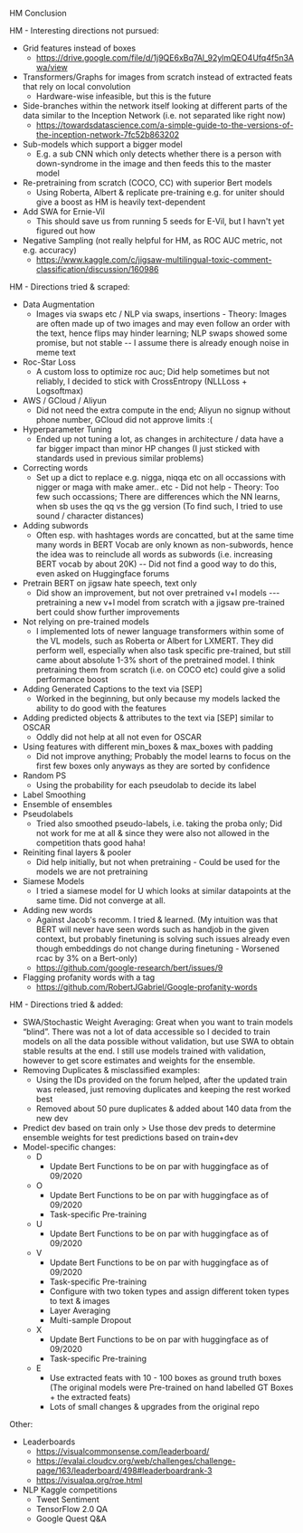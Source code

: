HM Conclusion

HM - Interesting directions not pursued:
- Grid features instead of boxes
	- https://drive.google.com/file/d/1j9QE6xBq7Al_92ylmQEO4Ufq4f5n3Awa/view
- Transformers/Graphs for images from scratch instead of extracted feats that rely on local convolution
	- Hardware-wise infeasible, but this is the future
- Side-branches within the network itself looking at different parts of the data similar to the Inception Network (i.e. not separated like right now)
	- https://towardsdatascience.com/a-simple-guide-to-the-versions-of-the-inception-network-7fc52b863202
- Sub-models which support a bigger model
	- E.g. a sub CNN which only detects whether there is a person with down-syndrome in the image and then feeds this to the master model
- Re-pretraining from scratch (COCO, CC) with superior Bert models
	- Using Roberta, Albert & replicate pre-training e.g. for uniter should give a boost as HM is heavily text-dependent
- Add SWA for Ernie-Vil
	- This should save us from running 5 seeds for E-Vil, but I havn't yet figured out how
- Negative Sampling (not really helpful for HM, as ROC AUC metric, not e.g. accuracy)
	- https://www.kaggle.com/c/jigsaw-multilingual-toxic-comment-classification/discussion/160986
	  

HM - Directions tried & scraped:
- Data Augmentation
	- Images via swaps etc / NLP via swaps, insertions - Theory: Images are often made up of two images and may even follow an order with the text, hence flips may hinder learning; NLP swaps showed some promise, but not stable -- I assume there is already enough noise in meme text
- Roc-Star Loss
	- A custom loss to optimize roc auc; Did help sometimes but not reliably, I decided to stick with CrossEntropy (NLLLoss + Logsoftmax)
- AWS / GCloud / Aliyun
	- Did not need the extra compute in the end; Aliyun no signup without phone number, GCloud did not approve limits :(
- Hyperparameter Tuning
	- Ended up not tuning a lot, as changes in architecture / data have a far bigger impact than minor HP changes (I just sticked with standards used in previous similar problems)
- Correcting words
	- Set up a dict to replace e.g. nigga, niqqa etc on all occassions with nigger or maga with make amer.. etc - Did not help - Theory: Too few such occassions; There are differences which the NN learns, when sb uses the qq vs the gg version (To find such, I tried to use sound / character distances)
- Adding subwords
	- Often esp. with hashtages words are concatted, but at the same time many words in BERT Vocab are only known as non-subwords, hence the idea was to reinclude all words as subwords (i.e. increasing BERT vocab by about 20K) -- Did not find a good way to do this, even asked on Huggingface forums
- Pretrain BERT on jigsaw hate speech, text only
	- Did show an improvement, but not over pretrained v+l models --- pretraining a new v+l model from scratch with a jigsaw pre-trained bert could show further improvements
- Not relying on pre-trained models
	- I implemented lots of newer language transformers within some of the VL models, such as Roberta or Albert for LXMERT. They did perform well, especially when also task specific pre-trained, but still came about absolute 1-3% short of the pretrained model. I think pretraining them from scratch (i.e. on COCO etc) could give a solid performance boost
- Adding Generated Captions to the text via [SEP]
	- Worked in the beginning, but only because my models lacked the ability to do good with the features
- Adding predicted objects & attributes to the text via [SEP] similar to OSCAR
	- Oddly did not help at all not even for OSCAR
- Using features with different min_boxes & max_boxes with padding 
	- Did not improve anything; Probably the model learns to focus on the first few boxes only anyways as they are sorted by confidence
- Random PS
	- Using the probability for each pseudolab to decide its label
- Label Smoothing
- Ensemble of ensembles
- Pseudolabels
	- Tried also smoothed pseudo-labels, i.e. taking the proba only; Did not work for me at all & since they were also not allowed in the competition thats good haha!
- Reiniting final layers & pooler
	- Did help initially, but not when pretraining - Could be used for the models we are not pretraining
- Siamese Models
	- I tried a siamese model for U which looks at similar datapoints at the same time. Did not converge at all.
- Adding new words
	- Against Jacob's recomm. I tried & learned. (My intuition was that BERT will never have seen words such as handjob in the given context, but probably finetuning is solving such issues already even though embeddings do not change during finetuning - Worsened rcac by 3% on a Bert-only)
	- https://github.com/google-research/bert/issues/9
- Flagging profanity words with a tag
	- https://github.com/RobertJGabriel/Google-profanity-words

HM - Directions tried & added:
- SWA/Stochastic Weight Averaging: Great when you want to train models “blind”. There was not a lot of data accessible so I decided to train models on all the data possible without validation, but use SWA to obtain stable results at the end. I still use models trained with validation, however to get score estimates and weights for the ensemble.
- Removing Duplicates & misclassified examples:
	- Using the IDs provided on the forum helped, after the updated train was released, just removing duplicates and keeping the rest worked best
	- Removed about 50 pure duplicates & added about 140 data from the new dev
- Predict dev based on train only > Use those dev preds to determine ensemble weights for test predictions based on train+dev
- Model-specific changes:
	- D
		- Update Bert Functions to be on par with huggingface as of 09/2020
	- O
		- Update Bert Functions to be on par with huggingface as of 09/2020
		- Task-specific Pre-training
	- U
		- Update Bert Functions to be on par with huggingface as of 09/2020
	- V
		- Update Bert Functions to be on par with huggingface as of 09/2020
		- Task-specific Pre-training
		- Configure with two token types and assign different token types to text & images
		- Layer Averaging
		- Multi-sample Dropout
	- X
		- Update Bert Functions to be on par with huggingface as of 09/2020
		- Task-specific Pre-training
	- E
		- Use extracted feats with 10 - 100 boxes as ground truth boxes (The original models were Pre-trained on hand labelled GT Boxes + the extracted feats)
		- Lots of small changes & upgrades from the original repo

Other:
- Leaderboards
	- https://visualcommonsense.com/leaderboard/
	- https://evalai.cloudcv.org/web/challenges/challenge-page/163/leaderboard/498#leaderboardrank-3
	- https://visualqa.org/roe.html
- NLP Kaggle competitions
	- Tweet Sentiment
	- TensorFlow 2.0 QA
	- Google Quest Q&A
